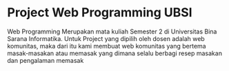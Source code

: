 # Project Web Programming UBSI
Web Programming Merupakan mata kuliah Semester 2 di Universitas Bina Sarana Informatika.
Untuk Project yang dipilih oleh dosen adalah web komunitas, maka dari itu kami membuat web komunitas yang bertema masak-masakan atau memasak yang dimana selalu berbagi resep masakan dan pengalaman memasak
